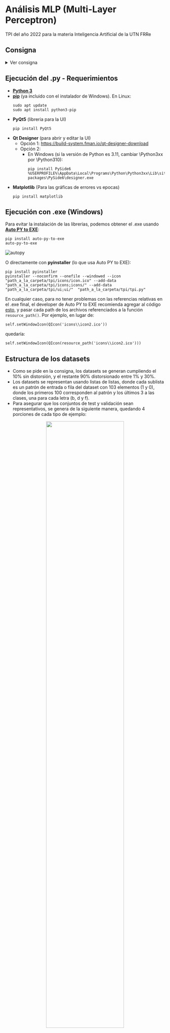 # Análisis MLP (Multi-Layer Perceptron) 
TPI del año 2022 para la materia Inteligencia Artificial de la UTN FRRe 

## Consigna
<details><summary>Ver consigna</summary>

#### Objetivos:
1. Implementar el algoritmo MLP.
2. Evaluar la precisión (MSE, error de entrenamiento y validación) de una MLP teniendo en cuenta distintas configuraciones: cantidad de capas, cantidad de neuronas, funciones de activación
3. Elaborar un informe completo en base a las pruebas realizadas.

#### Descripción del problema:
Este trabajo consiste en implementar el algoritmo MLP que permita, dado un dataset en R<sup>2</sup> parametrizar la cantidad de capas, neuronas y funciones de activación con los que se entrenará la red neuronal. La idea es desarrollar una aplicación que defina la arquitectura de la red (con 3 salidas, cada una asociada a un patrón de entrada), tome los datos de diferentes datasets, entrene el modelo y devuelva los resultados de clasificación (MSE, error de entrenamiento y validación).

La implementación deberá contar también con una interfaz de usuario para el ingreso de un patrón distorsionado (determinado por el usuario), que será clasificado según alguno de los patrones aprendidos, mostrando los resultados obtenidos.

Los patrones a detectar y clasificar estarán contenidos en una matriz de 10x10 que contendrán las letras b, d, f como se ve en las siguientes figuras:

<p align="center">
<img width="" height="" src="https://user-images.githubusercontent.com/51035369/199028696-ef21051e-c629-44d1-b034-db173e6e0bef.png">
</p>

#### Datasets
- El grupo de trabajo deberá generar 3 datasets que contengan 100, 500 y 1000 ejemplos. El 10% deberán ser patrones sin distorsionar y el resto con una distorsión del 1% al 30%. Los Datasets deberán ser representativos a la hora de definir la distribución de los ejemplos de entrenamiento.

#### Requerimientos mínimos para el entrenamiento
- Por cada Dataset deberán construirse tres conjuntos de validación con 10%, 20% y 30% de los ejemplos. El conjunto de validación debe ser representativo del Dataset de entrenamiento.
- 1 o 2 capas ocultas.
- De 5 a 10 neuronas por capa.
- Funciones de activación: lineal y sigmoidal.
- Coeficiente de aprendizaje entre 0 y 1.
- Término momento entre 0 y 1.

#### Requerimientos mínimos para el reconocimiento
- Patrón distorsionado de 0% a 30% generado de manera automática o manual.

#### Requerimientos mínimos de pruebas para el informe
- Se deberán realizar como mínimo las siguientes pruebas para cada uno de los datasets con conjuntos de validación de 10%, 20% y 30% de patrones:
  - 1 capa oculta de 5 neuronas, función de transferencia lineal, coeficiente de aprendizaje 0,5 y término momento 0,5.
  - 1 capa oculta de 10 neuronas, función de transferencia lineal, coeficiente de aprendizaje 0,5 y término momento 0,5.
  - 2 capas ocultas (primera capa de 5 neuronas, segunda capa de 5 neuronas), función de transferencia lineal, coeficiente de aprendizaje 0,5 y término momento 0,5.
  - 2 capas ocultas (primera capa de 10 neuronas, segunda capa de 10 neuronas), función de transferencia lineal, coeficiente de aprendizaje 0,5 y término momento 0,5.
  - Repetir las mismas pruebas con término momento 0,9.

#### Consideraciones adicionales:
- Se deberá contar con una interfaz de usuario que permita la total operabilidad de la aplicación.
- Las interfaces deberán ser amigables (se aceptarán solamente entornos gráficos) e intuitivas (menú contextual de guía).
- El código debe estar totalmente documentado/comentado.
- El algoritmo debe ser enteramente desarrollado por los alumnos.
- Debe ser una aplicación de escritorio.
</details>

## Ejecución del .py - Requerimientos
- [**Python 3**](https://www.python.org/downloads/)
- [**pip**](https://pypi.org/project/pip/) (ya incluido con el instalador de Windows). En Linux:
  ```
  sudo apt update
  sudo apt install python3-pip
  ```
- **PyQt5** (libreria para la UI)
  ```
  pip install PyQt5
  ```
- **Qt Designer** (para abrir y editar la UI) 
  - Opción 1: https://build-system.fman.io/qt-designer-download
  - Opción 2: 
    - En Windows (si la versión de Python es 3.11, cambiar \Python3xx por \Python310):
      ```
      pip install PySide6
      %USERPROFILE%\AppData\Local\Programs\Python\Python3xx\Lib\site-packages\PySide6\designer.exe
      ```
- **Matplotlib** (Para las gráficas de errores vs epocas)
  ```
  pip install matplotlib
  ```
  
## Ejecución con .exe (Windows)
Para evitar la instalación de las librerias, podemos obtener el .exe usando [**Auto PY to EXE**](https://dev.to/eshleron/how-to-convert-py-to-exe-step-by-step-guide-3cfi):
  ```
  pip install auto-py-to-exe
  auto-py-to-exe
  ```
  ![autopy](https://user-images.githubusercontent.com/51035369/199046470-f7a59d19-6258-423f-ac75-3876d7c3eb2e.png)

O directamente con **pyinstaller** (lo que usa Auto PY to EXE):
  ```
  pip install pyinstaller
  pyinstaller --noconfirm --onefile --windowed --icon "path_a_la_carpeta/tpi/icons/icon.ico" --add-data "path_a_la_carpeta/tpi/icons;icons/" --add-data "path_a_la_carpeta/tpi/ui;ui/"  "path_a_la_carpeta/tpi/tpi.py"
  ```
  En cualquier caso, para no tener problemas con las referencias relativas en el .exe final, el developer de Auto PY to EXE recomienda agregar al código [esto](https://nitratine.net/blog/post/issues-when-using-auto-py-to-exe/#the-one-file-resource-wrapper), y pasar cada path de los archivos referenciados a la función `resource_path()`. Por ejemplo, en lugar de:
  ```
  self.setWindowIcon(QIcon('icons\\icon2.ico'))
  ```
  quedaría:
  ```
  self.setWindowIcon(QIcon(resource_path('icons\\icon2.ico')))
  ```
## Estructura de los datasets
- Como se pide en la consigna, los datasets se generan cumpliendo el 10% sin distorsión, y el restante 90% distorsionado entre 1% y 30%. 
- Los datasets se representan usando listas de listas, donde cada sublista es un patrón de entrada o fila del dataset con 103 elementos (1 y 0), donde los primeros 100 corresponden al patrón y los últimos 3 a las clases, una para cada letra (b, d y f).
- Para asegurar que los conjuntos de test y validación sean representativos, se genera de la siguiente manera, quedando 4 porciones de cada tipo de ejemplo:

<p align="center">
<img width="70%" height="70%" src="https://user-images.githubusercontent.com/51035369/199055338-a007ef82-d296-41e8-af7e-33b57a095ecb.png">
</p>

- Los datasets de test y validación se crean incluyendo ejemplos de cada porción, lo mas similares posibles en tamaño.
- Se estableció que el porcentaje de ejemplos para test debe ser uno que haga divisible por 4 (4 porciones representativas) el número de ejemplos de test para 100, 500 y 1000 ejemplos. Este porcentaje se calculó en un 8%, número que permite que los restantes ejemplos del dataset alcancen para formar todos los conjuntos de validación representativos para los 3 datasets, según los siguientes cálculos:

<p align="center">
<img width="70%" height="70%" src="https://user-images.githubusercontent.com/51035369/199057030-1ae8ed92-41b1-428f-8dfa-4b17188a9445.png">
</p>

- Gráficamente, para un dataset de 1000 ejemplos cuando se toma un 12% para test:

<p align="center">
<img width="70%" height="70%" src="https://user-images.githubusercontent.com/51035369/199052629-9b68372d-e04a-4bd3-a900-6aaade3f6f61.png">
</p>

## Estructura de la red neuronal
- La red se representa también usando lista de listas, donde cada sublista es una capa. 
- Cada neurona dentro cada capa se representa mediante un diccionario, cuyos items varían dependiendo de qué capa se trate.
  - Las neuronas de la capa de entrada solamente tienen salida (que son iguales a las entradas).
  - Las neuronas de las capas ocultas y de salida contienen:
    - **pesos**: Una lista con los pesos de las conexiones entre la unidad actual y todas las unidades de la capa anterior. Por lo tanto, hay tantos pesos como neuronas en la capa anterior.
    - **cambiosPeso**: Usado pata el cálculo del termino momento. Se actualizan en cada actualización de pesos.
    - **net**: Almacena el cálculo del net de la neurona.
    - **salida**: Almacena el cálculo de la salida de la neurona.
    - **delta**: Almacena el cálculo del término de error de la neurona.
  - Las neuronas de la capa de salida almacenan, además de lo anterior:
    - **salidaDeseada**: Valor de uno de los 3 últimos elementos del patrón.
  
## Aplicación de escritorio
- La aplicación se divide en 2 pestañas principales: **"Entrenamiento y test"** y **"Probar patrón"**.
- Pestaña **"Entrenamiento y test"**:

<p align="center">
<img width="80%" height="80%" src="https://user-images.githubusercontent.com/51035369/199070265-6040b245-452e-4091-beac-90a88f93e12b.png">
</p>

  - **Sección 1**: 
    - Se comienza generando un dataset de 100, 500 o 1000 ejemplos, con el botón "Generar". 
    - Es posible "Guardar" el dataset generado, en cuyo caso se crea un .txt con un string de la estructura de lista de listas del dataset (el botón se activa cuando genero o cargo un dataset).
    - Es posible "Cargar" el .txt de un dataset guardado previamente.
  - **Sección 2**:
    - Acá es posible ingresar los parámetros de la red neuronal y crear la estructura de la red con el botón "Crear red". 
    - Se habilita una vez generado/cargado un dataset.
  - **Sección 3**:
    - Esta parte corresponde al entrenamiento. Podemos entrenar la red hasta que el error resulte aceptablemente pequeño para cada uno de los patrones, o por un número de iteraciones/épocas fijado. En el primer caso, se limita el entrenamiento a 100 épocas, para evitar que siga indefinidamente cuando la red no converge.
    - Una vez terminado el entrenamiento, se presentan los resultados.
    - Se habilita una vez creada la red.
  - **Sección 4**:
    - Esta parte corresponde al testing. Se prueban los patrones del dataset de test y se calcula la precisión.
    - Se habilita una vez terminado el entrenamiento.
  - **Sección 5**:
    - Sección a modo de "consola", que muestra diferentes informaciones informaciones a medida que se realiza el proceso.
  - **Sección 6**:
    - Estos botones permiten visualizar el contenido de la red (botón "Red"), o de los diferentes conjuntos (Entrenamiento, Test, Validación 10%, Validación 20%, y Validación 30%) en forma tabular y gráfica:
    
<p align="center">
<img width="50%" height="50%" src="https://user-images.githubusercontent.com/51035369/199070476-3fccaa1d-72a2-4558-aedc-1e15a695f080.png">
</p>   

<p align="center">
<img width="50%" height="50%" src="https://user-images.githubusercontent.com/51035369/199070579-d14adbfb-a99a-478f-adc6-8c1bcab16a80.png">
</p>    
    
- Pestaña **"Probar patrón"**:

<p align="center">
<img width="80%" height="80%" src="https://user-images.githubusercontent.com/51035369/199076433-cb38abc1-64de-46a2-ad34-66e08c9b5251.png">
</p>

  - **Sección 7**: 
    - Esta sección cumple con la parte de la consigna que solicitaba una opción para el ingreso de un patrón distorsionado que debía ser clasificado.
    - Primero se debe seleccionar una letra y la distorsión, y luego presionar el botón "Distorsionar" para habilitar la sección de clasificación de la derecha. Además, la aplicación comprueba si el patrón distorsionado fué usado en el entranamiento (en cuyo caso "¿Patrón usado para entrenar?" dirá que si).
    - En la parte derecha, con el botón "Clasificar" se ingresa el patrón a la red, se muestra la letra representada por la salida, y las salidas obtenidas por cada neurona de salida (yb, yd, e yf).
  - **Sección 8**:
    - Parecida a la sección de arriba, pero permite clasificar un cierto número de patrones (de letras aleatorias, con distorsión aleatoria entre 0 y 30%), comprobando que no hayan sido usados para entrenar, y arroja los resultados de precisión.
    
## Estructuración del código
- Importación de librerias necesarias (PyQt5, sys, os, random, time, math, matplotlib, numpy).
- `resource_path()`: Función para no tener problemas con las rutas en la conversion a .exe. Todos los paths que referencian a archivos externos se pasan a esta función. 
- **Funciones para la creación e impresión de patrones y datasets**:
  - `inicializarPatrones()`: Devuelve los patrones de las 3 letras, en forma de listas de 100 elementos con 1 y 0, usando las posiciones ocupadas por cada letra, considerando la matriz como una lista de 100 elementos (del 0 al 99).
  - `imprimirMatriz()`: Recibe un patrón e imprime la matriz de pixeles.
  - `generarDistorsion()`: Distorsiona el patron pasado un porc% (cambia "porc" veces 0 por 1, y 1 por 0).
  - `generarDataset()`: Retorna el dataset completo, y los conjuntos de entrenamiento, test, y validación generados como se explica [más arriba](https://github.com/angelogllrd/TPI-MLP-Multi-Layer-Perceptron/edit/main/README.md#estructura-de-los-datasets).
  - `cargarDataset()`: Se usa en la 1ra pestaña, con el boton "Cargar". Toma un dataset completo (con los 100, 500 o 1000 ejemplos) y extrae los demás datasets usando la misma lógica que `generarDataset()`.
  - `convertirStringADataset()`: Convierte una string de lista de listas a una estructura de lista de listas. Se usa cuando se carga un dataset desde un .txt.
  - `imprimirDataset1()`: Imprime el dataset en forma gráfica (matrices de los patrones), usando `imprimirMatriz()`.
  - `imprimirDataset2()`: Imprime el dataset en forma tabular.
  - `restarDatasets()`: Quita de un dataset filas de otro. Se lo usa para restar al conjunto de entrenamiento los de validación.
- **Creación de la red y de funciones para el algoritmo**:
  - `crearRed()`: Crea la estructura de la red, con sus capas y neuronas en cada capa, tal como se describe [más arriba](https://github.com/angelogllrd/TPI-MLP-Multi-Layer-Perceptron/edit/main/README.md#estructura-de-la-red-neuronal).
  - `imprimirRed1()`: Muestra el contenido de la red en su estado actual, por cada capa (no se la usa).
  - `imprimirRed2()`: Igual que la anterior, pero muestra la red de forma más ordenada.
  - `inicializarPesos()`: Corresponde al Paso 1. Inicializa los pesos de la red con valores pequeños aleatorios (entre -0.5 y 0.5)
  - `aplicarPatronDeEntrada()`: Corresponde al Paso 2. Presenta un patrón de entrada del dataset, copiándolo a la salida de las neuronas de la capa de entrada. También inserta las salidas deseadas (3 últimos elementos del patrón) en las salidas deseadas de las neuronas de entrada.
  - `calcularSalidasRed()`: Corresponde al Paso 3. Propaga las entradas y calcular las salidas de la red.
  - `calcularNetNeurona()`: Calcula el net de cada neurona. Usado en `calcularSalidasRed()`.
  - `calcularSalidaNeurona()`: Calcula la salida de cada neurona, dependiendo de la capa y la función de transferencia asociada. Usado en `calcularSalidasRed()`.
  - `funcionLineal()`: Recibe el net y devuelve el resultado de la función lineal.
  - `funcionSigmoidal()`: Recibe el net y devuelve el resultado de la función sigmoidal. Además, trata los casos cuando el net pasado es menor a -709.78271, lo que provoca un overflow en la representación en coma flotante.
  - `calcularTerminosErrorRed()`: Corresponde al Paso 4. Calcula los términos de error para neuronas de salida y ocultas, comenzando por las de salida (propagación de errores hacia atrás).
  - `calcularTerminoError()`: Determina un termino de error en base a la capa actual, la neurona actual, y el numero de esa neurona. Usada en `calcularTerminosErrorRed()`.
  - `derivadaFuncionSigmoidal()`: Calcula la derivada de la función sigmoidal. Usada en `calcularTerminoError()`.
  - `actualizarPesosRed()`: Corresponde al Paso 5. Actualiza los pesos de la red.
  - `calcularMSE()`: Corresponde al Paso 6. Calcula el error cuadrático medio entre la salida obtenida y la deseada.
- **UI, definición de clases, atributos y métodos**:
  - `class UI()`: Clase correspondiente a la ventana principal.
    - `uic.loadUi()`: Carga el archivo .ui de la ventana principal.
    - `initUI()`: Hace inicializaciones como: poner nombre a la ventana, centrarla, mostrar en el panel de la derecha la instrucción inicial, colocar el ícono a la ventana, y mostrar la ventana.
    - Antes de los demás métodos, existen secciones para definir atributos:
      - "Labels": Se crea listas con los objetos label de cada matriz de pixeles de la segunda pestaña. Más adelante, recorrer estas listas es lo que permite pintar los patrones en la matriz.
      - "Acciones disparadas por push buttons": Se definen a qué métodos llama cada push button cuando es presionado.
      - "Acciones disparadas por spin boxes": Se define el método llamado cuando cambia el valor de un spin box.
      - "Acciones disparadas por sliders": Se define el método llamado cuando se mueve un slider.
      - "Desactivación inicial de label+spinbox de tamaño de capa oculta 2": Activa la opción de tamaño de la 2da capa oculta, si el spinbox de número de capa ocultas está en 2, o la desactiva si vuelve a 1.  
      - Desactivación inicial del label y botones para mostrar red y datasets: Descativa los botones de la esquina inferior derecha, que sirven para mostrar el contenido de la red y los datasets.
      - Desactivaciones iniciales de la 2da pestaña: Desactiva los elementos de la segunda pestaña, hasta que no se haga el entrenamiento.
      - Inicialización de letra ingresada: Más adelante sirve para saber si ya se presionó o no alguno de los botones de las letras de la segunda pestaña.
    - `center()`: Sirve para centrar la ventana en la pantalla. Llamado en `initUI()`.
    - `mostrarPorConsola()`: Concatena un string al contenido ya existente en el panel negro de la derecha
    - Métodos para la primera pestaña:
      - `generarDataset()`: Verifica si alguno de los radio buttons (100, 500 o 1000) se seleccionó y genera los datasets correspondientes. Llamado por el botón "Generar". Activa el botón "Guardar", la sección de "Arquitectura de la red" y los botones para ver los datasets de Entrenamiento, Test, Validación 10%, Validación 20%, y Validación 30%.
      - `guardarDataset()`: Guarda el dataset generado/cargado como un .txt en la misma ruta del .py. Llamado por el botón "Guardar".
      - `cargarDataset()`: Carga un .txt de un dataset guardado previamente, y genera los datasets correspondientes. Llamado por el botón "Cargar". Activa el botón "Guardar", la sección de "Arquitectura de la red" y los botones para ver los datasets de Entrenamiento, Test, Validación 10%, Validación 20%, y Validación 30%.
      - `tratarSpinBoxCapaOculta2()`: Activa o desactiva el spinbox de tamaño de capa oculta 2 y su label, dependiendo del número de capas ocultas. Llamado por el evento de cambio de valor del spin box de dicho valor.
      - `crearRed()`: Toma los parámetros seleccionados para la red, y crea la estructur. Activa la sección de "Entrenamiento" y el botón de la esquina inferior derecha "Red" para ver el contenido de la red.
      - `entrenarRed()`: De acuerdo a la opción seleccionada, realiza el entrenamiento hasta que el error ingresado resulte aceptablemmente pequeño para cada uno de los patrones del dataset, o durante un número fijo de épocas o patrones. Una vez finalizado el entrenamiento, arroja los resultados. Llamado por el botón "Entrenar". Activa la sección de "Hacer test" y las secciones de la segunda pestaña.
      - `vaciarRed()`: Asigna al atributo "red" una estructura de red vacia. Se usa para resetear la red en cada entrenamiento. Llamado dentro de `entrenarRed()`.
      - `probarDataset()`: Calcula la precisión de la clasificación de los patrones de un dataset, y retorna dicha precisión y el número de clasificaciones correctas.
      - `probarPatron()`: Presenta un patrón a la red, calcula la salida, comprueba si la salida obtenida es igual a la deseada, y devuelve 1 o 0 dependiendo de la coincidencia, las salidas obtenida convertidas a binario, y las salidas sin convertir.
      - `graficarErrores()`: Genera un gráfico comparando los MSE contra las épocas. Llamado por `entrenarRed()`.
      - `hacerTest()`: Calcula la precisión en la clasificación del conjunto de test. Llamado por el botón "Hacer test".
    - Métodos para la segunda pestaña:
      - `tratarLineEditSlider()`: Traslada el valor del slider al line edit de la derecha, a medida que se lo mueve.
      - `tratarLetra()`: Llamado al presionar el botón de alguna de las letras (botones "b", "d", y "f"). Hace que se muestre por "consola" la letra seleccionada, que se muestre en la matriz de pixeles, y guarda dicha letra en su respectivo atributo.
      - `setLetraIngresada`: Guarda la letra seleccionada. Llamado en `tratarLetra()`.
      - `getLetraIngresada()`: Devuelve la letra seleccionada previamente.
      - `mostrarLetra()`: Pinta una matriz de pixeles de acuerdo al patrón pasado.
      - `borrarLetra()`: Pone en blanco una matriz de pixeles.
      - `generarDistorsion()`: Muestra la letra distorsionada en la 1ra matriz. Llamado al presionar el botón "Distorsionar". 
      - `copiarPatron()`: Devuelve una copia del patrón sin distorsionar de la letra pasada.
      - `guardarPatronDistorsionado()`: Guarda una copia del patrón distorsionado en su correspondiente atributo, para que esté disponible a la hora de clasificar.
      - `comprobarPatron()`: Comprueba si un patrón fue usado para el entrenamiento.
      - `clasificarPatron()`: Presenta un patrón a la red y muestra la letra que representa la salida de la misma. Llamado por el botón "Clasificar".
      - `probarPatrones()`: Clasifica un número dado de patrones aleatorios y muestra la precisión resultante. Llamado con el botón "Probar patrones"
    - Métodos para ver contenido de la red y de datasets:
      - `verDataset`: Abre una ventana con el dataset pasado mostrado en forma tabular y gráfica, usando `imprimirDataset1()` e `imprimirDataset2()`.
      - `verRed()`: Abre una ventana que muestra la estructura y contenido actual de la red, usando `imprimirRed2()`.
  - `class UI_dialog_dataset()`: Clase correspondiente a la ventana de visualización de los datasets.
  - `class UI_dialog_red()`: Clase correspondiente a la ventana de visualización de la red.
- Programa principal:
  - Se inicializan los patrones de cada letra.
  - Se inicializa la app

